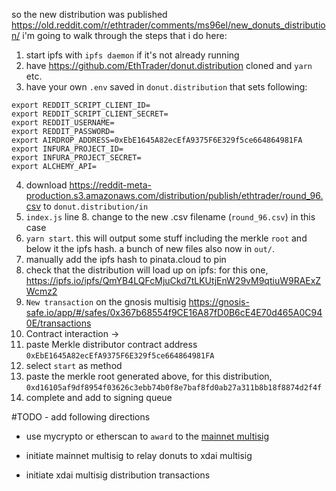 so the new distribution was published https://old.reddit.com/r/ethtrader/comments/ms96el/new_donuts_distribution/
i'm going to walk through the steps that i do here:
1. start ipfs with `ipfs daemon` if it's not already running
2. have https://github.com/EthTrader/donut.distribution cloned and `yarn` etc.
3. have your own `.env` saved in `donut.distribution`  that sets following:
```
export REDDIT_SCRIPT_CLIENT_ID=
export REDDIT_SCRIPT_CLIENT_SECRET=
export REDDIT_USERNAME=
export REDDIT_PASSWORD=
export AIRDROP_ADDRESS=0xEbE1645A82ecEfA9375F6E329f5ce664864981FA
export INFURA_PROJECT_ID=
export INFURA_PROJECT_SECRET=
export ALCHEMY_API=
```
4. download https://reddit-meta-production.s3.amazonaws.com/distribution/publish/ethtrader/round_96.csv to `donut.distribution/in`
5. `index.js` line 8. change to the new .csv filename (`round_96.csv`) in this case
6. `yarn start`. this will output some stuff including the merkle `root` and below it the ipfs hash. a bunch of new files also now in `out/`.
7. manually add the ipfs hash to pinata.cloud to pin
8. check that the distribution will load up on ipfs: for this one, https://ipfs.io/ipfs/QmYB4LQFcMjuCkd7tLKUtjEnW29vM9qtiuW9RAExZWcmz2
9. `New transaction` on the gnosis multisig https://gnosis-safe.io/app/#/safes/0x367b68554f9CE16A87fD0B6cE4E70d465A0C940E/transactions
10. Contract interaction ->
11. paste Merkle distributor contract address `0xEbE1645A82ecEfA9375F6E329f5ce664864981FA`
12. select `start` as method
13. paste the merkle root generated above, for this distribution, `0xd16105af9df8954f03626c3ebb74b0f8e7baf8fd0ab27a311b8b18f8874d2f4f`
14. complete and add to signing queue

#TODO - add following directions
- use mycrypto or etherscan to `award` to the [mainnet multisig](https://gnosis-safe.io/app/#/safes/0x367b68554f9CE16A87fD0B6cE4E70d465A0C940E)

- initiate mainnet multisig to relay donuts to xdai multisig

- initiate xdai multisig distribution transactions

